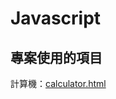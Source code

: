 # Javascript

## 專案使用的項目
計算機：[calculator.html](https://bb2567.github.io/Javascript/calculator.html) 
